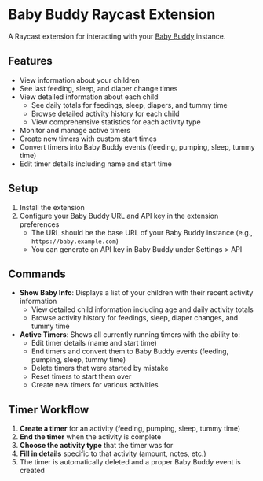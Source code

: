 # Baby Buddy Raycast Extension

A Raycast extension for interacting with your [Baby Buddy](https://github.com/babybuddy/babybuddy) instance.

## Features

- View information about your children
- See last feeding, sleep, and diaper change times
- View detailed information about each child
  - See daily totals for feedings, sleep, diapers, and tummy time
  - Browse detailed activity history for each child
  - View comprehensive statistics for each activity type
- Monitor and manage active timers
- Create new timers with custom start times
- Convert timers into Baby Buddy events (feeding, pumping, sleep, tummy time)
- Edit timer details including name and start time

## Setup

1. Install the extension
2. Configure your Baby Buddy URL and API key in the extension preferences
   - The URL should be the base URL of your Baby Buddy instance (e.g., `https://baby.example.com`)
   - You can generate an API key in Baby Buddy under Settings > API

## Commands

- **Show Baby Info**: Displays a list of your children with their recent activity information
  - View detailed child information including age and daily activity totals
  - Browse activity history for feedings, sleep, diaper changes, and tummy time
- **Active Timers**: Shows all currently running timers with the ability to:
  - Edit timer details (name and start time)
  - End timers and convert them to Baby Buddy events (feeding, pumping, sleep, tummy time)
  - Delete timers that were started by mistake
  - Reset timers to start them over
  - Create new timers for various activities

## Timer Workflow

1. **Create a timer** for an activity (feeding, pumping, sleep, tummy time)
2. **End the timer** when the activity is complete
3. **Choose the activity type** that the timer was for
4. **Fill in details** specific to that activity (amount, notes, etc.)
5. The timer is automatically deleted and a proper Baby Buddy event is created